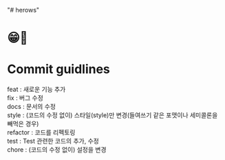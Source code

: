 "# herows" 
# 😁🐣
# Commit guidlines
<table>
feat : 새로운 기능 추가<br>
fix : 버그 수정<br>
docs : 문서의 수정<br>
style : (코드의 수정 없이) 스타일(style)만 변경(들여쓰기 같은 포맷이나 세미콜론을 빼먹은 경우)<br>
refactor : 코드를 리펙토링<br>
test : Test 관련한 코드의 추가, 수정<br>
chore : (코드의 수정 없이) 설정을 변경<br>
</table>
